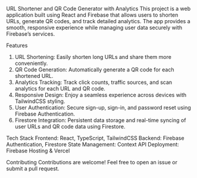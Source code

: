 URL Shortener and QR Code Generator with Analytics
This project is a web application built using React and Firebase that allows users to shorten URLs, generate QR codes, and track detailed analytics. The app provides a smooth, responsive experience while managing user data securely with Firebase’s services.

Features
1. URL Shortening: Easily shorten long URLs and share them more conveniently.
2. QR Code Generation: Automatically generate a QR code for each shortened URL.
3. Analytics Tracking: Track click counts, traffic sources, and scan analytics for each URL and QR code.
4. Responsive Design: Enjoy a seamless experience across devices with TailwindCSS styling.
5. User Authentication: Secure sign-up, sign-in, and password reset using Firebase Authentication.
6. Firestore Integration: Persistent data storage and real-time syncing of user URLs and QR code data using Firestore.

   
Tech Stack
Frontend: React, TypeScript, TailwindCSS
Backend: Firebase Authentication, Firestore
State Management: Context API
Deployment: Firebase Hosting & Vercel



Contributing
Contributions are welcome! Feel free to open an issue or submit a pull request.

